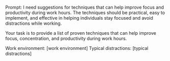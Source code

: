 Prompt: I need suggestions for techniques that can help improve focus and productivity during work hours. The techniques should be practical, easy to implement, and effective in helping individuals stay focused and avoid distractions while working.

Your task is to provide a list of proven techniques that can help improve focus, concentration, and productivity during work hours.

Work environment: [work environment]
Typical distractions: [typical distractions]